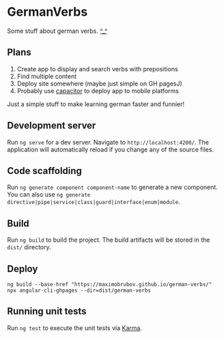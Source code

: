 # GermanVerbs
Some stuff about german verbs. [^_^](https://maximobrubov.github.io/german-verbs/)

## Plans
1. Create app to display and search verbs with prepositions
2. Find multiple content
3. Deploy site somewhere (maybe just simple on GH pagesJ)
4. Probably use [capacitor](https://betterprogramming.pub/how-to-convert-your-angular-application-to-a-native-mobile-app-android-and-ios-c212b38976df) to deploy app to mobile platforms 

Just a simple stuff to make learning german faster and funnier!

## Development server

Run `ng serve` for a dev server. Navigate to `http://localhost:4200/`. The application will automatically reload if you change any of the source files.

## Code scaffolding

Run `ng generate component component-name` to generate a new component. You can also use `ng generate directive|pipe|service|class|guard|interface|enum|module`.

## Build

Run `ng build` to build the project. The build artifacts will be stored in the `dist/` directory.


## Deploy
`ng build --base-href "https://maximobrubov.github.io/german-verbs/"`
`npx angular-cli-ghpages --dir=dist/german-verbs`


## Running unit tests

Run `ng test` to execute the unit tests via [Karma](https://karma-runner.github.io).
